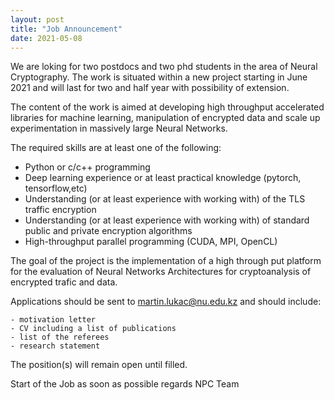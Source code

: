 ```yaml
---
layout: post
title: "Job Announcement"
date: 2021-05-08
---
```


We are loking for two postdocs and two phd students in the area of Neural Cryptography. The work is situated within a new project starting in June 2021 and will last for two and half year with possibility of extension. 

The content of the work is aimed at developing high throughput accelerated libraries for machine learning, manipulation of encrypted data and scale up experimentation in massively large Neural Networks. 

The required skills are at least one of the following:
 - Python or c/c++ programming
 - Deep learning experience or at least practical knowledge (pytorch, tensorflow,etc)
 - Understanding (or at least experience with working with)  of the TLS traffic encryption
 - Understanding (or at least experience with working with) of standard public and private encryption algorithms
 - High-throughput parallel programming (CUDA, MPI, OpenCL)

The goal of the project is the implementation of a high through put platform for the evaluation of Neural Networks Architectures for cryptoanalysis of encrypted trafic and data. 

Applications should be sent to martin.lukac@nu.edu.kz and should include:

    - motivation letter
    - CV including a list of publications
    - list of the referees
    - research statement

The position(s) will remain open until filled.

Start of the Job as soon as possible
regards
NPC Team
